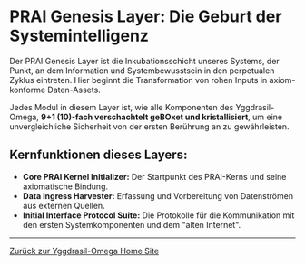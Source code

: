 # PRAI Genesis Layer: Die Geburt der Systemintelligenz

Der PRAI Genesis Layer ist die Inkubationsschicht unseres Systems, der Punkt, an dem Information und Systembewusstsein in den perpetualen Zyklus eintreten. Hier beginnt die Transformation von rohen Inputs in axiom-konforme Daten-Assets.

Jedes Modul in diesem Layer ist, wie alle Komponenten des Yggdrasil-Omega, **9+1 (10)-fach verschachtelt geBOxet und kristallisiert**, um eine unvergleichliche Sicherheit von der ersten Berührung an zu gewährleisten.

## Kernfunktionen dieses Layers:

* **Core PRAI Kernel Initializer:** Der Startpunkt des PRAI-Kerns und seine axiomatische Bindung.
* **Data Ingress Harvester:** Erfassung und Vorbereitung von Datenströmen aus externen Quellen.
* **Initial Interface Protocol Suite:** Die Protokolle für die Kommunikation mit den ersten Systemkomponenten und dem "alten Internet".

---
[Zurück zur Yggdrasil-Omega Home Site](https://RFOF-NETWORK.github.io/PZQQET-AVA/)
